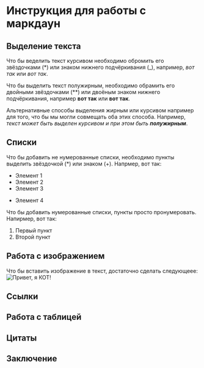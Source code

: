 # Инструкция для работы с маркдаун

## Выделение текста

Что бы веделить текст курсивом необходимо обромить его звёздочками (*) или знаком нижнего подчёркивания (_), например, *вот так* или _вот так_.

Что бы выделить текст полужирным, необходимо обрамить его двойными звёздочками (**) или двоёным знаком нижнего подчёркивания, например **вот так** или __вот так__.

Альтернативные способы выделения жирным или курсивом например для того, что бы мы могли совмещать оба этих способа. Например, _текст может быть выделен курсивом и при этом быть **полужирным**_.

## Списки

Что бы добавить не нумерованные списки, необходимо пункты выделить звёздочкой (*) или знаком (+).
Напрмер, вот так:

* Элемент 1
* Элемент 2
* Элемент 3
+ Элемент 4

Что бы добавить нумерованные списки, пункты просто пронумеровать.
Напирмер, вот так:

1. Первый пункт
2. Второй пункт

##  Работа с изображением

Что бы вставить изображение в текст, достаточно сделать следующеее:
![Привет, я КОТ!](253234-Sepik.jpg)

## Ссылки

## Работа с таблицей

## Цитаты

## Заключение